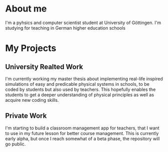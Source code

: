 # About me

I'm a pyhsics and computer scientist student at University of Göttingen. 
I'm studying for teaching in German higher education schools

# My Projects

## University Realted Work
I'm currently working my master thesis about implementing real-life inspired simulations of easy and predicable physical systems in schools, to be coded by students but also used by teachers. This hopefully enables the students to get a deeper understanding of physical principles as well as acquire new coding skills.

## Private Work
I'm starting to build a classroom management app for teachers, that I want to use in my future lesson for better course management. This is currently early alpha, but once I reach somewhat of a beta phase, the repository will go public.
